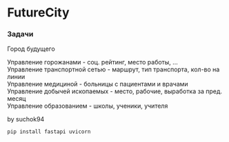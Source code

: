 # FutureCity

### Задачи
Город будущего   

Управление горожанами - соц. рейтинг, место работы, ...   
Управление транспортной сетью - маршрут, тип транспорта, кол-во на линии   
Управление медициной - больницы с пациентами и врачами   
Управление добычей ископаемых - место, рабочие, выработка за пред. месяц   
Управление образованием - школы, ученики, учителя   


by suchok94

```Python
pip install fastapi uvicorn
```


